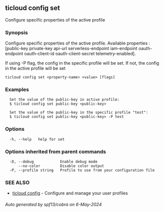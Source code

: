 ## ticloud config set

Configure specific properties of the active profile

### Synopsis

Configure specific properties of the active profile.
Available properties : [public-key private-key api-url serverless-endpoint iam-endpoint oauth-endpoint oauth-client-id oauth-client-secret telemetry-enabled].

If using -P flag, the config in the specific profile will be set.
If not, the config in the active profile will be set

```
ticloud config set <property-name> <value> [flags]
```

### Examples

```
  Set the value of the public-key in active profile:
  $ ticloud config set public-key <public-key>

  Set the value of the public-key in the specific profile "test":
  $ ticloud config set public-key <public-key> -P test
```

### Options

```
  -h, --help   help for set
```

### Options inherited from parent commands

```
  -D, --debug            Enable debug mode
      --no-color         Disable color output
  -P, --profile string   Profile to use from your configuration file
```

### SEE ALSO

* [ticloud config](ticloud_config.md)	 - Configure and manage your user profiles

###### Auto generated by spf13/cobra on 6-May-2024
